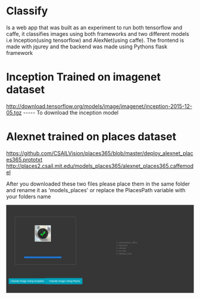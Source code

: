 # Classify

Is a web app that was built as an experiment to run both tensorflow and caffe, it classifies images using both frameworks and two different models i.e Inception(using tensorflow) and AlexNet(using caffe). The frontend is made with jqurey and the backend was made using Pythons flask framework



# Inception Trained on imagenet dataset

http://download.tensorflow.org/models/image/imagenet/inception-2015-12-05.tgz ----- To download the inception model


# Alexnet trained on places dataset

  https://github.com/CSAILVision/places365/blob/master/deploy_alexnet_places365.prototxt 
  http://places2.csail.mit.edu/models_places365/alexnet_places365.caffemodel 
  
  After you downloaded these two files please place them in the same folder and rename it as 'models_places' or replace the PlacesPath
  variable with your folders name



<img src='screenshot/Screenshot from 2019-09-01 22-58-17.png'>
